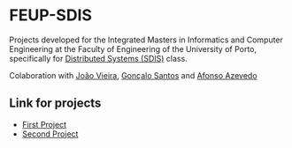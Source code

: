 # FEUP-SDIS

Projects developed for the Integrated Masters in Informatics and Computer Engineering at the Faculty of Engineering of the University of Porto, specifically for [Distributed Systems (SDIS)](https://sigarra.up.pt/feup/en/UCURR_GERAL.FICHA_UC_VIEW?pv_ocorrencia_id=333650) class.

Colaboration with [João Vieira](https://github.com/vieirajlt), [Gonçalo Santos](https://github.com/gregueiras) and [Afonso Azevedo](https://github.com/4-Z3r0)

## Link for projects

* [First Project](./project1)
* [Second Project](./proj2)
